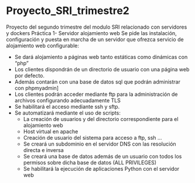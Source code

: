 # Proyecto_SRI_trimestre2
Proyecto del segundo trimestre del modulo SRI relacionado con servidores y dockers
Práctica 1- Servidor alojamiento web
Se pide las instalación, configuración y puesta en marcha de un servidor que ofrezca servicio de alojamiento web configurable:

- Se dará alojamiento a páginas web tanto estáticas como dinámicas con “php”
- Los clientes dispondrán de un directorio de usuario con una página web por defecto.
- Además contarán con una base de datos sql que podrán administrar con phpmyadmin]
- Los clientes podrán acceder mediante ftp para la administración de archivos configurando adecuadamente TLS
- Se habilitará el acceso mediante ssh y sftp.
- Se automatizará mediante el uso de scripts:
  - La creación de usuarios y del directorio correspondiente para el alojamiento web
  - Host virtual en apache
  - Creación de usuario del sistema para acceso a ftp, ssh …
  - Se creará un subdominio en el servidor DNS con las resolución directa e inversa
  - Se creará una base de datos además de un usuario con todos los permisos sobre dicha base de datos (ALL PRIVILEGES)
  - Se habilitará la ejecución de aplicaciones Python con el servidor web 
